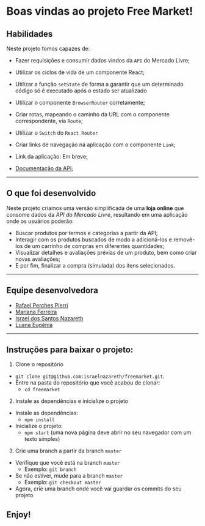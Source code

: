 # Boas vindas ao projeto Free Market!

## Habilidades
Neste projeto fomos capazes de:

  * Fazer requisições e consumir dados vindos da `API` do Mercado Livre;

  * Utilizar os ciclos de vida de um componente React;

  * Utilizar a função `setState` de forma a garantir que um determinado código só é executado após o estado ser atualizado
  
  * Utilizar o componente `BrowserRouter` corretamente;

  * Criar rotas, mapeando o caminho da URL com o componente correspondente, via `Route`;

  * Utilizar o `Switch` do `React Router`

  * Criar links de navegação na aplicação com o componente `Link`;

  * Link da aplicação: Em breve;

  - [Documentação da API](https://developers.mercadolivre.com.br/pt_br/itens-e-buscas);
---
## O que foi desenvolvido

Neste projeto criamos uma versão simplificada de uma **loja online** que consome dados da _API do Mercado Livre_, resultando em uma aplicação onde os usuários poderão:
  - Buscar produtos por termos e categorias a partir da API;
  - Interagir com os produtos buscados de modo a adicioná-los e removê-los de um carrinho de compras em diferentes quantidades;
  - Visualizar detalhes e avaliações prévias de um produto, bem como criar novas avaliações;
  - E por fim, finalizar a compra (simulada) dos itens selecionados.

---
## Equipe desenvolvedora
- [Rafael Perches Pierri](https://github.com/perchespierri)
- [Mariana Ferreira](https://github.com/marianasdf)
- [Israel dos Santos Nazareth](https://github.com/israelnazareth)
- [Luana Eugênia](https://www.linkedin.com/in/luana-eug%C3%AAnia-2a336b1a8/)

---
## Instruções para baixar o projeto:

1. Clone o repositório
  * `git clone git@github.com:israelnazareth/freemarket.git`.
  * Entre na pasta do repositório que você acabou de clonar:
    * `cd freemarket`

2. Instale as dependências e inicialize o projeto
  * Instale as dependências:
    * `npm install`
  * Inicialize o projeto:
    * `npm start` (uma nova página deve abrir no seu navegador com um texto simples)

3. Crie uma branch a partir da branch `master`

  * Verifique que você está na branch `master`
    * Exemplo: `git branch`
  * Se não estiver, mude para a branch `master`
    * Exemplo: `git checkout master`
  * Agora, crie uma branch onde você vai guardar os commits do seu projeto

## Enjoy!